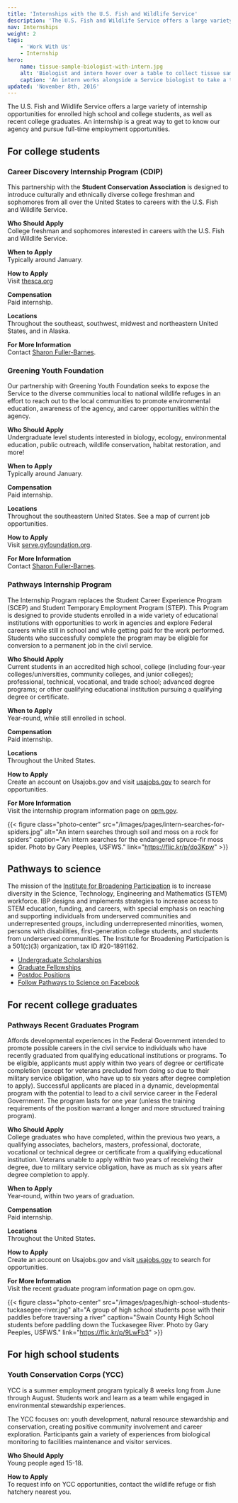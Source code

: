 ```yaml
---
title: 'Internships with the U.S. Fish and Wildlife Service'
description: 'The U.S. Fish and Wildlife Service offers a large variety of internship opportunities for enrolled high school and college students, as well as recent college graduates. An internship is a great way to get to know our agency and pursue full-time employment opportunities.'
nav: Internships
weight: 2
tags:
    - 'Work With Us'
    - Internship
hero:
    name: tissue-sample-biologist-with-intern.jpg
    alt: 'Biologist and intern hover over a table to collect tissue samples by headlamp'
    caption: 'An intern works alongside a Service biologist to take a tissue sample of a bat. <a href="https://flic.kr/p/abbiiz">Photo</a> by Gary Peeples, USFWS.'
updated: 'November 8th, 2016'
---
```


The U.S. Fish and Wildlife Service offers a large variety of internship opportunities for enrolled high school and college students, as well as recent college graduates. An internship is a great way to get to know our agency and pursue full-time employment opportunities.

## For college students

### Career Discovery Internship Program (CDIP)

This partnership with the **Student Conservation Association** is designed to introduce culturally and ethnically diverse college freshman and sophomores from all over the United States to careers with the U.S. Fish and Wildlife Service.

**Who Should Apply** <br>
College freshman and sophomores interested in careers with the U.S. Fish and Wildlife Service.

**When to Apply** <br>
Typically around January.

**How to Apply** <br>
Visit [thesca.org](http://www.thesca.org/)

**Compensation** <br>
Paid internship.

**Locations** <br>
Throughout the southeast, southwest, midwest and northeastern United States, and in Alaska.

**For More Information** <br>
Contact [Sharon Fuller-Barnes](mailto:sharon_fuller-barnes@fws.gov?Career+Discovery+Internship+Program).

### Greening Youth Foundation

Our partnership with Greening Youth Foundation seeks to expose the Service to the diverse communities local to national wildlife refuges in an effort to reach out to the local communities to promote environmental education, awareness of the agency, and career opportunities within the agency.

**Who Should Apply** <br>
Undergraduate level students interested in biology, ecology, environmental education, public outreach, wildlife conservation, habitat restoration, and more!

**When to Apply** <br>
Typically around January.

**Compensation** <br>
Paid internship.

**Locations** <br>
Throughout the southeastern United States. See a map of current job opportunities.

**How to Apply** <br>
Visit [serve.gyfoundation.org](http://serve.gyfoundation.org/).

**For More Information** <br>
Contact [Sharon Fuller-Barnes](sharon_fuller-barnes@fws.gov?subject=Greening+Youth+Foundation).

### Pathways Internship Program

The Internship Program replaces the Student Career Experience Program (SCEP) and Student Temporary Employment Program (STEP). This Program is designed to provide students enrolled in a wide variety of educational institutions with opportunities to work in agencies and explore Federal careers while still in school and while getting paid for the work performed. Students who successfully complete the program may be eligible for conversion to a permanent job in the civil service.

**Who Should Apply** <br>
Current students in an accredited high school, college (including four-year colleges/universities, community colleges, and junior colleges); professional, technical, vocational, and trade school; advanced degree programs; or other qualifying educational institution pursuing a qualifying degree or certificate.

**When to Apply** <br>
Year-round, while still enrolled in school.

**Compensation** <br>
Paid internship.

**Locations** <br>
Throughout the United States.

**How to Apply** <br>
Create an account on Usajobs.gov and visit [usajobs.gov](https://www.usajobs.gov/Search/Results?hp=student) to search for opportunities.

**For More Information** <br>
Visit the internship program information page on [opm.gov](https://opm.gov).

{{< figure class="photo-center" src="/images/pages/intern-searches-for-spiders.jpg" alt="An intern searches through soil and moss on a rock for spiders" caption="An intern searches for the endangered spruce-fir moss spider. Photo by Gary Peeples, USFWS." link="https://flic.kr/p/do3Kpw" >}}

## Pathways to science

The mission of the [Institute for Broadening Participation](http://www.pathwaystoscience.org/) is to increase diversity in the Science, Technology, Engineering and Mathematics (STEM) workforce. IBP designs and implements strategies to increase access to STEM education, funding, and careers, with special emphasis on reaching and supporting individuals from underserved communities and underrepresented groups, including underrepresented minorities, women, persons with disabilities, first-generation college students, and students from underserved communities. The Institute for Broadening Participation is a 501(c)(3) organization, tax ID #20-1891162.

- [Undergraduate Scholarships](http://www.pathwaystoscience.org/programs.aspx?u=Undergrads_Undergraduate+Students&r=&s=&i=&sa=either&p=YesPortable&o=either&c=either&f=&dd=&ft=&submit=y&adv=adv)
- [Graduate Fellowships](http://pathwaystoscience.org/Grad.aspx)
- [Postdoc Positions](http://pathwaystoscience.org/Postdocs_Portal.aspx)
- [Follow Pathways to Science on Facebook](https://www.facebook.com/Pathways-to-Science-120825625433/)

## For recent college graduates

### Pathways Recent Graduates Program

Affords developmental experiences in the Federal Government intended to promote possible careers in the civil service to individuals who have recently graduated from qualifying educational institutions or programs. To be eligible, applicants must apply within two years of degree or certificate completion (except for veterans precluded from doing so due to their military service obligation, who have up to six years after degree completion to apply). Successful applicants are placed in a dynamic, developmental program with the potential to lead to a civil service career in the Federal Government. The program lasts for one year (unless the training requirements of the position warrant a longer and more structured training program).

**Who Should Apply** <br>
College graduates who have completed, within the previous two years, a qualifying associates, bachelors, masters, professional, doctorate, vocational or technical degree or certificate from a qualifying educational institution. Veterans unable to apply within two years of receiving their degree, due to military service obligation, have as much as six years after degree completion to apply.

**When to Apply** <br>
Year-round, within two years of graduation.

**Compensation** <br>
Paid internship.

**Locations** <br>
Throughout the United States.

**How to Apply** <br>
Create an account on Usajobs.gov and visit [usajobs.gov](https://www.usajobs.gov/Search/Results?hp=student) to search for opportunities.

**For More Information** <br>
Visit the recent graduate program information page on opm.gov.

{{< figure class="photo-center" src="/images/pages/high-school-students-tuckasegee-river.jpg" alt="A group of high school students pose with their paddles before traversing a river" caption="Swain County High School students before paddling down the Tuckasegee River. Photo by Gary Peeples, USFWS." link="https://flic.kr/p/9LwFb3" >}}

## For high school students

### Youth Conservation Corps (YCC)

YCC is a summer employment program typically 8 weeks long from June through August. Students work and learn as a team while engaged in environmental stewardship experiences.

The YCC focuses on: youth development, natural resource stewardship and conservation, creating positive community involvement and career exploration. Participants gain a variety of experiences from biological monitoring to facilities maintenance and visitor services.

**Who Should Apply** <br>
Young people aged 15-18.

**How to Apply** <br>
To request info on YCC opportunities, contact the wildlife refuge or fish hatchery nearest you.
